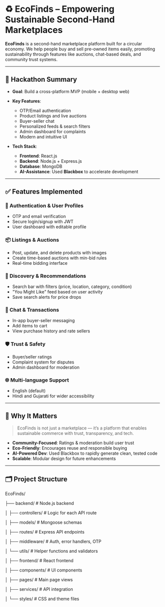 # ♻️ EcoFinds – Empowering Sustainable Second-Hand Marketplaces

**EcoFinds** is a second-hand marketplace platform built for a circular economy. We help people buy and sell pre-owned items easily, promoting sustainability through features like auctions, chat-based deals, and community trust systems.

---

## 🌟 Hackathon Summary

- **Goal**: Build a cross-platform MVP (mobile + desktop web)
- **Key Features**:
  - OTP/Email authentication
  - Product listings and live auctions
  - Buyer-seller chat
  - Personalized feeds & search filters
  - Admin dashboard for complaints
  - Modern and intuitive UI

- **Tech Stack**:
  - **Frontend**: React.js
  - **Backend**: Node.js + Express.js
  - **Database**: MongoDB
  - **AI-Assistance**: Used **Blackbox** to accelerate development

---

## ✅ Features Implemented

### 🔐 Authentication & User Profiles
- OTP and email verification
- Secure login/signup with JWT
- User dashboard with editable profile

### 📦 Listings & Auctions
- Post, update, and delete products with images
- Create time-based auctions with min-bid rules
- Real-time bidding interface

### 🔎 Discovery & Recommendations
- Search bar with filters (price, location, category, condition)
- "You Might Like" feed based on user activity
- Save search alerts for price drops

### 💬 Chat & Transactions
- In-app buyer-seller messaging
- Add items to cart
- View purchase history and rate sellers

### 🛡️ Trust & Safety
- Buyer/seller ratings
- Complaint system for disputes
- Admin dashboard for moderation

### 🌐 Multi-language Support
- English (default)
- Hindi and Gujarati for wider accessibility

---

## 🧠 Why It Matters

> EcoFinds is not just a marketplace — it’s a platform that enables sustainable commerce with trust, transparency, and tech.

- **Community-Focused**: Ratings & moderation build user trust
- **Eco-Friendly**: Encourages reuse and responsible buying
- **AI-Powered Dev**: Used Blackbox to rapidly generate clean, tested code
- **Scalable**: Modular design for future enhancements

---

## 🗂️ Project Structure

EcoFinds/

├── backend/ # Node.js backend

│ ├── controllers/ # Logic for each API route

│ ├── models/ # Mongoose schemas

│ ├── routes/ # Express API endpoints

│ ├── middleware/ # Auth, error handlers, OTP

│ └── utils/ # Helper functions and validators

│
├── frontend/ # React frontend

│ ├── components/ # UI components

│ ├── pages/ # Main page views

│ ├── services/ # API integration

│ └── styles/ # CSS and theme files
